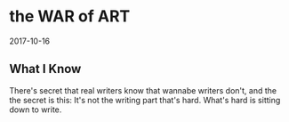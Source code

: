 # the WAR of ART
2017-10-16

## What I Know
There's secret that real writers know that wannabe writers don't, and the the secret is this: It's not the writing part that's hard. What's hard is sitting down to write.
